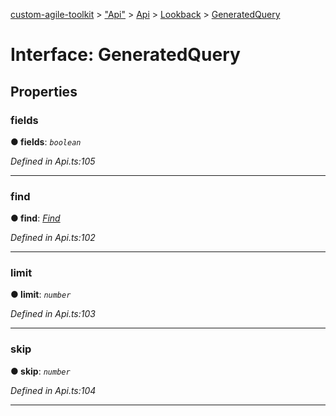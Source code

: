 [custom-agile-toolkit](../README.md) > ["Api"](../modules/_api_.md) > [Api](../modules/_api_.api.md) > [Lookback](../modules/_api_.api.lookback.md) > [GeneratedQuery](../interfaces/_api_.api.lookback.generatedquery.md)



# Interface: GeneratedQuery


## Properties
<a id="fields"></a>

###  fields

**●  fields**:  *`boolean`* 

*Defined in Api.ts:105*





___

<a id="find"></a>

###  find

**●  find**:  *[Find](_api_.api.lookback.find.md)* 

*Defined in Api.ts:102*





___

<a id="limit"></a>

###  limit

**●  limit**:  *`number`* 

*Defined in Api.ts:103*





___

<a id="skip"></a>

###  skip

**●  skip**:  *`number`* 

*Defined in Api.ts:104*





___


